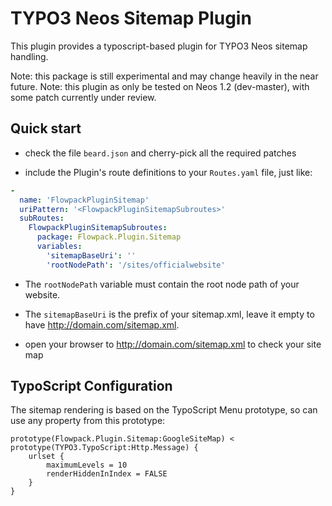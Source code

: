 TYPO3 Neos Sitemap Plugin
=========================

This plugin provides a typoscript-based plugin for TYPO3 Neos sitemap handling.

Note: this package is still experimental and may change heavily in the near future.
Note: this plugin as only be tested on Neos 1.2 (dev-master), with some patch currently under review.

Quick start
-----------
* check the file `beard.json` and cherry-pick all the required patches

* include the Plugin's route definitions to your `Routes.yaml` file, just like:

```yaml
-
  name: 'FlowpackPluginSitemap'
  uriPattern: '<FlowpackPluginSitemapSubroutes>'
  subRoutes:
    FlowpackPluginSitemapSubroutes:
      package: Flowpack.Plugin.Sitemap
      variables:
        'sitemapBaseUri': ''
        'rootNodePath': '/sites/officialwebsite'
```

* The `rootNodePath` variable must contain the root node path of your website. 

* The `sitemapBaseUri` is the prefix of your sitemap.xml, leave it empty to have http://domain.com/sitemap.xml.

* open your browser to http://domain.com/sitemap.xml to check your site map

TypoScript Configuration
------------------------

The sitemap rendering is based on the TypoScript Menu prototype, so can use any property from this prototype:

```
prototype(Flowpack.Plugin.Sitemap:GoogleSiteMap) < prototype(TYPO3.TypoScript:Http.Message) {
	urlset {
		maximumLevels = 10
		renderHiddenInIndex = FALSE
	}
}
```